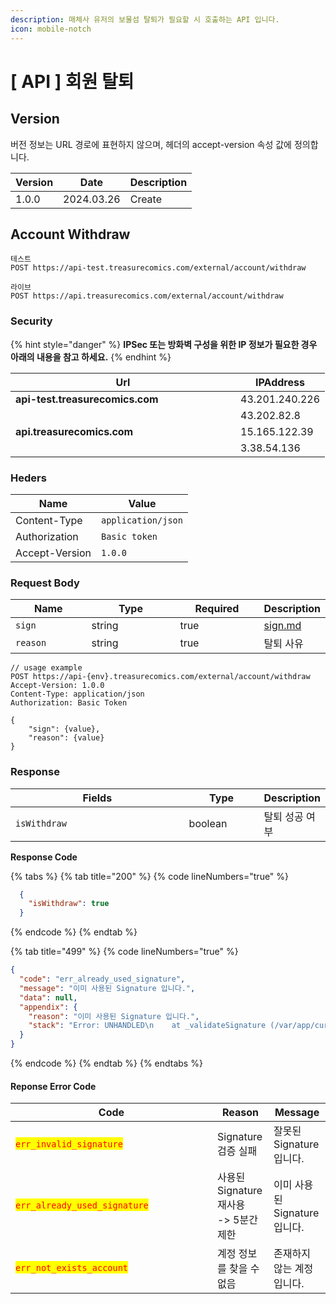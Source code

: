 ```yaml
---
description: 매체사 유저의 보물섬 탈퇴가 필요할 시 호출하는 API 입니다.
icon: mobile-notch
---
```


# \[ API ] 회원 탈퇴

## Version

버전 정보는 URL 경로에 표현하지 않으며, 헤더의 accept-version 속성 값에 정의합니다.

| Version | Date       | Description |
| ------- | ---------- | ----------- |
| 1.0.0   | 2024.03.26 | Create      |

## Account Withdraw

```
테스트
POST https://api-test.treasurecomics.com/external/account/withdraw

라이브
POST https://api.treasurecomics.com/external/account/withdraw
```

### Security

{% hint style="danger" %}
**IPSec 또는 방화벽 구성을 위한 IP 정보가 필요한 경우 아래의 내용을 참고 하세요.**
{% endhint %}

<table><thead><tr><th width="344">Url</th><th>IPAddress</th></tr></thead><tbody><tr><td><strong>api-test.treasurecomics.com</strong></td><td>43.201.240.226</td></tr><tr><td></td><td>43.202.82.8</td></tr><tr><td><strong>api.treasurecomics.com</strong></td><td>15.165.122.39</td></tr><tr><td></td><td>3.38.54.136</td></tr></tbody></table>

### Heders

| Name           | Value              |
| -------------- | ------------------ |
| Content-Type   | `application/json` |
| Authorization  | `Basic token`      |
| Accept-Version | `1.0.0`            |

### **Request Body**

<table data-full-width="false"><thead><tr><th width="116">Name</th><th width="141">Type</th><th width="127">Required</th><th>Description</th></tr></thead><tbody><tr><td><code>sign</code></td><td>string</td><td>true</td><td><a data-mention href="../../sign.md">sign.md</a></td></tr><tr><td><code>reason</code></td><td>string</td><td>true</td><td>탈퇴 사유</td></tr></tbody></table>

```
// usage example
POST https://api-{env}.treasurecomics.com/external/account/withdraw
Accept-Version: 1.0.0
Content-Type: application/json
Authorization: Basic Token

{
    "sign": {value},
    "reason": {value}
}
```

### **Response**

<table><thead><tr><th width="270">Fields</th><th width="106">Type</th><th>Description</th></tr></thead><tbody><tr><td><code>isWithdraw</code></td><td>boolean</td><td>탈퇴 성공 여부</td></tr></tbody></table>

**Response Code**

{% tabs %}
{% tab title="200" %}
{% code lineNumbers="true" %}
```json
  {
    "isWithdraw": true
  }
```
{% endcode %}
{% endtab %}

{% tab title="499" %}
{% code lineNumbers="true" %}
```json
{
  "code": "err_already_used_signature",
  "message": "이미 사용된 Signature 입니다.",
  "data": null,
  "appendix": {
    "reason": "이미 사용된 Signature 입니다.",
    "stack": "Error: UNHANDLED\n    at _validateSignature (/var/app/current/build/controllers/external/toss/recentView/get.1.0.0.js:33:15)\n    at process.processTicksAndRejections (node:internal/process/task_queues:95:5)"
  }
}
```
{% endcode %}
{% endtab %}
{% endtabs %}

#### Reponse Error Code

<table><thead><tr><th width="307">Code</th><th>Reason</th><th>Message</th></tr></thead><tbody><tr><td><mark style="color:red;"><code>err_invalid_signature</code></mark></td><td>Signature 검증 실패</td><td>잘못된 Signature 입니다.</td></tr><tr><td><mark style="color:red;"><code>err_already_used_signature</code></mark></td><td>사용된 Signature 재사용<br>-> 5분간 제한</td><td>이미 사용된 Signature 입니다.</td></tr><tr><td><mark style="color:red;"><code>err_not_exists_account</code></mark></td><td>계정 정보를 찾을 수 없음</td><td>존재하지 않는 계정입니다.</td></tr></tbody></table>







